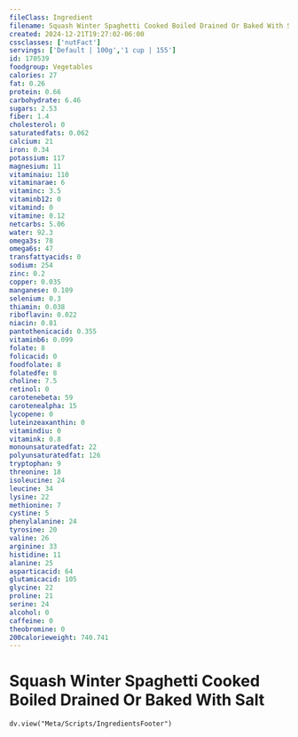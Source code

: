 ```yaml
---
fileClass: Ingredient
filename: Squash Winter Spaghetti Cooked Boiled Drained Or Baked With Salt
created: 2024-12-21T19:27:02-06:00
cssclasses: ['nutFact']
servings: ['Default | 100g','1 cup | 155']
id: 170539
foodgroup: Vegetables
calories: 27
fat: 0.26
protein: 0.66
carbohydrate: 6.46
sugars: 2.53
fiber: 1.4
cholesterol: 0
saturatedfats: 0.062
calcium: 21
iron: 0.34
potassium: 117
magnesium: 11
vitaminaiu: 110
vitaminarae: 6
vitaminc: 3.5
vitaminb12: 0
vitamind: 0
vitamine: 0.12
netcarbs: 5.06
water: 92.3
omega3s: 78
omega6s: 47
transfattyacids: 0
sodium: 254
zinc: 0.2
copper: 0.035
manganese: 0.109
selenium: 0.3
thiamin: 0.038
riboflavin: 0.022
niacin: 0.81
pantothenicacid: 0.355
vitaminb6: 0.099
folate: 8
folicacid: 0
foodfolate: 8
folatedfe: 8
choline: 7.5
retinol: 0
carotenebeta: 59
carotenealpha: 15
lycopene: 0
luteinzeaxanthin: 0
vitamindiu: 0
vitamink: 0.8
monounsaturatedfat: 22
polyunsaturatedfat: 126
tryptophan: 9
threonine: 18
isoleucine: 24
leucine: 34
lysine: 22
methionine: 7
cystine: 5
phenylalanine: 24
tyrosine: 20
valine: 26
arginine: 33
histidine: 11
alanine: 25
asparticacid: 64
glutamicacid: 105
glycine: 22
proline: 21
serine: 24
alcohol: 0
caffeine: 0
theobromine: 0
200calorieweight: 740.741
---
```


# Squash Winter Spaghetti Cooked Boiled Drained Or Baked With Salt

```dataviewjs
dv.view("Meta/Scripts/IngredientsFooter")
```